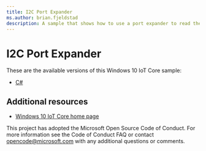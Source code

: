 ```yaml
---
title: I2C Port Expander
ms.author: brian.fjeldstad
description: A sample that shows how to use a port expander to read the status of a tactile switch and control an LED.
---
```


# I2C Port Expander

These are the available versions of this Windows 10 IoT Core sample:

*	[C#](./CS/README.md)

## Additional resources
* [Windows 10 IoT Core home page](https://developer.microsoft.com/en-us/windows/iot/)

This project has adopted the Microsoft Open Source Code of Conduct. For more information see the Code of Conduct FAQ or contact <opencode@microsoft.com> with any additional questions or comments.

